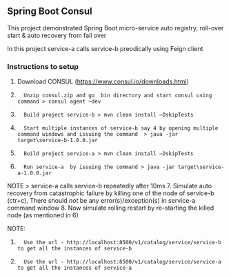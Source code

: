 ## Spring Boot Consul 
This project demonstrated Spring Boot micro-service auto registry, roll-over start & auto recovery
from fail over

In this project service-a calls service-b preodically using Feign client

### Instructions to setup

1. Download CONSUL (https://www.consul.io/downloads.html)
2.       Unzip consul.zip and go  bin directory and start consul using command > consul agent –dev
3.       Build project service-b > mvn clean install –DskipTests
4.       Start multiple instances of service-b say 4 by opening multiple command windows and issuing the command  > java -jar target\service-b-1.0.0.jar
5.       Build project service-a > mvn clean install –DskipTests
6.       Run service-a  by issuing the command > java -jar target\service-a-1.0.0.jar
NOTE > service-a calls service-b repeatedly after 10ms
7.       Simulate auto recovery from catastrophic failure by killing one of the node of service-b (ctr+c), There should *not* be any error(s)/exception(s) in service-a command window
8.       Now simulate rolling restart by re-starting the killed node (as mentioned in 6)
 
NOTE:
1.       Use the url - http://localhost:8500/v1/catalog/service/service-b to get all the instances of service-b
2.       Use the url - http://localhost:8500/v1/catalog/service/service-a to get all the instances of service-a

